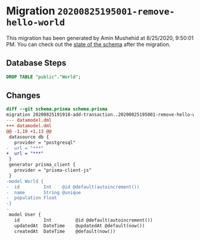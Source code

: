 # Migration `20200825195001-remove-hello-world`

This migration has been generated by Amin Mushehid at 8/25/2020, 9:50:01 PM.
You can check out the [state of the schema](./schema.prisma) after the migration.

## Database Steps

```sql
DROP TABLE "public"."World";
```

## Changes

```diff
diff --git schema.prisma schema.prisma
migration 20200825191918-add-transaction..20200825195001-remove-hello-world
--- datamodel.dml
+++ datamodel.dml
@@ -1,19 +1,13 @@
 datasource db {
   provider = "postgresql"
-  url = "***"
+  url = "***"
 }
 generator prisma_client {
   provider = "prisma-client-js"
 }
-model World {
-  id         Int    @id @default(autoincrement())
-  name       String @unique
-  population Float
-}
-
 model User {
   id         Int         @id @default(autoincrement())
   updatedAt  DateTime    @updatedAt @default(now())
   createdAt  DateTime    @default(now())
```
